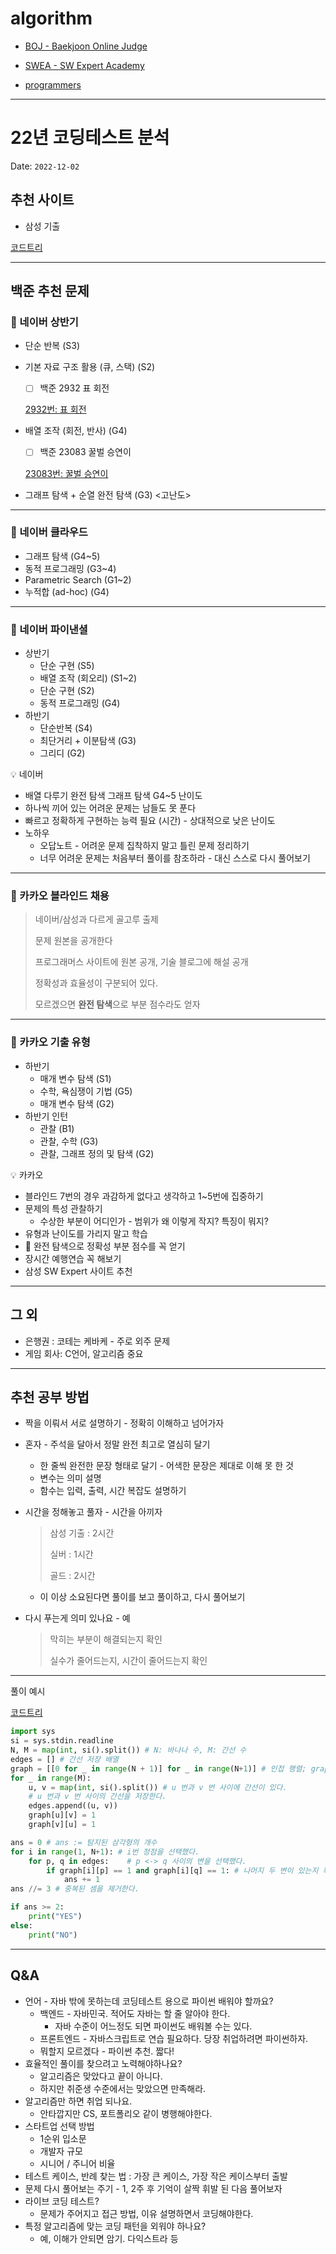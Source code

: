 # algorithm

- [BOJ - Baekjoon Online Judge](https://www.acmicpc.net/)

- [SWEA - SW Expert Academy](https://swexpertacademy.com/main/main.do)

- [programmers](https://school.programmers.co.kr/)

---
# 22년 코딩테스트 분석

Date: `2022-12-02`


## 추천 사이트

- 삼성 기출

[코드트리](https://www.codetree.ai/landing)

---

## 백준 추천 문제

### 📗 네이버 상반기

- 단순 반복 (S3)
- 기본 자료 구조 활용 (큐, 스택) (S2)
    - [ ]  백준 2932 표 회전
    
    [2932번: 표 회전](https://www.acmicpc.net/problem/2932)
    
- 배열 조작 (회전, 반사) (G4)
    - [ ]  백준 23083 꿀벌 승연이
    
    [23083번: 꿀벌 승연이](https://www.acmicpc.net/problem/23083)
    
- 그래프 탐색 + 순열 완전 탐색 (G3) <고난도>

---

### 📗 네이버 클라우드

- 그래프 탐색 (G4~5)
- 동적 프로그래밍 (G3~4)
- Parametric Search (G1~2)
- 누적합 (ad-hoc) (G4)

---

### 📗 네이버 파이낸셜

- 상반기
    - 단순 구현 (S5)
    - 배열 조작 (회오리) (S1~2)
    - 단순 구현 (S2)
    - 동적 프로그래밍 (G4)
- 하반기
    - 단순반복 (S4)
    - 최단거리 + 이분탐색 (G3)
    - 그리디 (G2)

<aside>
💡 네이버

- 배열 다루기 완전 탐색 그래프 탐색 G4~5 난이도
- 하나씩 끼어 있는 어려운 문제는 남들도 못 푼다
- 빠르고 정확하게 구현하는 능력 필요 (시간) - 상대적으로 낮은 난이도
- 노하우
    - 오답노트 - 어려운 문제 집착하지 말고 틀린 문제 정리하기
    - 너무 어려운 문제는 처음부터 풀이를 참조하라 - 대신 스스로 다시 풀어보기
</aside>

---

### 📙 카카오 블라인드 채용

> 네이버/삼성과 다르게 골고루 출제
> 
> 
> 문제 원본을 공개한다
> 
> 프로그래머스 사이트에 원본 공개, 기술 블로그에 해설 공개
> 
> 정확성과 효율성이 구분되어 있다.
> 
> 모르겠으면 **완전 탐색**으로 부분 점수라도 얻자
> 

---

### 📙 카카오 기출 유형

- 하반기
    - 매개 변수 탐색 (S1)
    - 수학, 욕심쟁이 기법 (G5)
    - 매개 변수 탐색 (G2)
- 하반기 인턴
    - 관찰 (B1)
    - 관찰, 수학 (G3)
    - 관찰, 그래프 정의 및 탐색 (G2)

<aside>
💡 카카오

- 블라인드 7번의 경우 과감하게 없다고 생각하고 1~5번에 집중하기
- 문제의 특성 관찰하기
    - 수상한 부분이 어디인가 - 범위가 왜 이렇게 작지? 특징이 뭐지?
- 유형과 난이도를 가리지 말고 학습
- 💫 완전 탐색으로 정확성 부분 점수를 꼭 얻기
- 장시간 예행연습 꼭 해보기
- 삼성 SW Expert 사이트 추천
</aside>

---

## 그 외

- 은행권 : 코테는 케바케 - 주로 외주 문제
- 게임 회사: C언어, 알고리즘 중요

---

## 추천 공부 방법

- 짝을 이뤄서 서로 설명하기 - 정확히 이해하고 넘어가자
- 혼자 - 주석을 달아서 정말 완전 최고로 열심히 달기
    - 한 줄씩 완전한 문장 형태로 달기 - 어색한 문장은 제대로 이해 못 한 것
    - 변수는 의미 설명
    - 함수는 입력, 출력, 시간 복잡도 설명하기
- 시간을 정해놓고 풀자 - 시간을 아끼자
    
    > 삼성 기출 : 2시간
    > 
    > 
    > 실버 : 1시간
    > 
    > 골드 : 2시간
    > 
    - 이 이상 소요된다면 풀이를 보고 풀이하고, 다시 풀어보기
- 다시 푸는게 의미 있나요 - 예
    
    > 막히는 부분이 해결되는지 확인
    > 
    > 
    > 실수가 줄어드는지, 시간이 줄어드는지 확인
    > 
    

---

풀이 예시

[코드트리](https://www.codetree.ai/frequent-problems/triangular-relationship/description)

```python
import sys
si = sys.stdin.readline
N, M = map(int, si().split()) # N: 바나나 수, M: 간선 수
edges = [] # 간선 저장 배열
graph = [[0 for _ in range(N + 1)] for _ in range(N+1)] # 인접 행렬; graph[i][j] = 1 이라면, i 와 j 사이에 간선이 존재한다.
for _ in range(M):
	u, v = map(int, si().split()) # u 번과 v 번 사이에 간선이 있다.
	# u 번과 v 번 사이의 간선을 저장한다.
	edges.append((u, v))
	graph[u][v] = 1
	graph[v][u] = 1

ans = 0 # ans := 탐지된 삼각형의 개수
for i in range(1, N+1): # i번 정점을 선택했다.
	for p, q in edges:    # p <-> q 사이의 변을 선택했다.
		if graph[i][p] == 1 and graph[i][q] == 1: # 나머지 두 변이 있는지 확인한다.
			ans += 1
ans //= 3 # 중복된 셈을 제거한다.

if ans >= 2:
	print("YES")
else:
	print("NO")
```

---

## Q&A

- 언어 - 자바 밖에 못하는데 코딩테스트 용으로 파이썬 배워야 할까요?
    - 백엔드 - 자바민국. 적어도 자바는 할 줄 알아야 한다.
        - 자바 수준이 어느정도 되면 파이썬도 배워볼 수는 있다.
    - 프론트엔드 - 자바스크립트로 연습 필요하다. 당장 취업하려면 파이썬하자.
    - 뭐할지 모르겠다 - 파이썬 추천. 짧다!
- 효율적인 풀이를 찾으려고 노력해야하나요?
    - 알고리즘은 맞았다고 끝이 아니다.
    - 하지만 취준생 수준에서는 맞았으면 만족해라.
- 알고리즘만 하면 취업 되나요.
    - 안타깝지만 CS, 포트폴리오 같이 병행해야한다.
- 스타트업 선택 방법
    - 1순위 입소문
    - 개발자 규모
    - 시니어 / 주니어 비율
- 테스트 케이스, 반례 찾는 법 : 가장 큰 케이스, 가장 작은 케이스부터 출발
- 문제 다시 풀어보는 주기 - 1, 2주 후 기억이 살짝 휘발 된 다음 풀어보자
- 라이브 코딩 테스트?
    - 문제가 주어지고 접근 방법, 이유 설명하면서 코딩해야한다.
- 특정 알고리즘에 맞는 코딩 패턴을 외워야 하나요?
    - 예, 이해가 안되면 암기. 다익스트라 등
